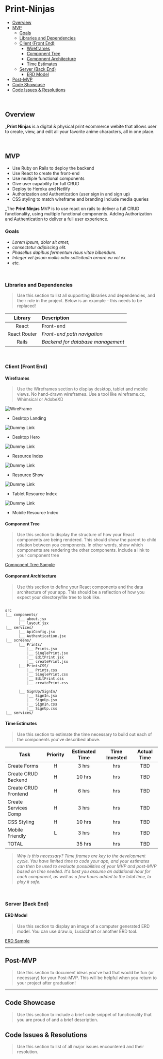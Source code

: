 # Print-Ninjas

- [Overview](#overview)
- [MVP](#mvp)
  - [Goals](#goals)
  - [Libraries and Dependencies](#libraries-and-dependencies)
  - [Client (Front End)](#client-front-end)
    - [Wireframes](#wireframes)
    - [Component Tree](#component-tree)
    - [Component Architecture](#component-architecture)
    - [Time Estimates](#time-estimates)
  - [Server (Back End)](#server-back-end)
    - [ERD Model](#erd-model)
- [Post-MVP](#post-mvp)
- [Code Showcase](#code-showcase)
- [Code Issues & Resolutions](#code-issues--resolutions)

<br>

## Overview

_**Print Ninjas** is a digital & physical print ecommerce webite that allows user to create, view, and edit all your favorite anime characters, all in one place. 


<br>

## MVP
- Use Ruby on Rails to deploy the backend
- Use React to create the front-end
- Use multiple functional components
- Give user capability for full CRUD 
- Deploy to Heroku and Netlify
- Authorization and Authentication (user sign in and sign up)
- CSS styling to match wireframe and branding
  Include media queries

_The **Print Ninjas** MVP is to use react on rails to deliver a full CRUD functionality, using multiple functional components. Adding Authorization and Authentication to deliver a full user experience.
<br>

### Goals

- _Lorem ipsum, dolor sit amet,_
- _consectetur adipiscing elit._
- _Phasellus dapibus fermentum risus vitae bibendum._
- _Integer vel ipsum mollis odio sollicitudin ornare eu vel ex._
- _etc._

<br>

### Libraries and Dependencies

> Use this section to list all supporting libraries and dependencies, and their role in the project. Below is an example - this needs to be replaced!

|     Library      | Description                                |
| :--------------: | :----------------------------------------- |
|      React       |  Front-end                                 |
|   React Router   | _Front-end path navigation_                |
|     Rails        | _Backend for database management_          |


<br>

### Client (Front End)

#### Wireframes

> Use the Wireframes section to display desktop, tablet and mobile views. No hand-drawn wireframes. Use a tool like wireframe.cc, Whimsical or AdobeXD

![WireFrame](https://www.figma.com/file/rmfJyU0PWRT7GoOVZ7QSEY/Print-Ninjas?node-id=0%3A1)

- Desktop Landing

![Dummy Link](url)

- Desktop Hero

![Dummy Link](url)

- Resource Index

![Dummy Link](url)

- Resource Show

![Dummy Link](url)

- Tablet Resource Index

![Dummy Link](url)

- Mobile Resource Index

#### Component Tree

> Use this section to display the structure of how your React components are being rendered. This should show the parent to child relation between you components. In other words, show which components are rendering the other components. Include a link to your component tree

[Component Tree Sample](https://www.figma.com/file/qFqGM14to69allQJT7NLCv/Untitled?node-id=6%3A29)

#### Component Architecture

> Use this section to define your React components and the data architecture of your app. This should be a reflection of how you expect your directory/file tree to look like. 

``` structure

src
|__ components/
      |__ about.jsx
      |__ layout.jsx
|__ services/
      |__ ApiConfig.jsx
      |__ Authentication.jsx
|__ screens/
      |__ Prints/
          |__ Prints.jsx
          |__ SinglePrint.jsx
          |__ EditPrint.jsx
          |__ createPrint.jsx
      |__ PrintsCSS/
          |__ Prints.css
          |__ SinglePrint.css
          |__ EditPrint.css
          |__ createPrint.css
            
      |__ SignUp/SignIn/    
          |__ SignIn.jsx
          |__ SignUp.jsx
          |__ SignIn.css
          |__ SignUp.css
|__ services/
```

#### Time Estimates

> Use this section to estimate the time necessary to build out each of the components you've described above.

| Task                | Priority | Estimated Time | Time Invested | Actual Time |
| ------------------- | :------: | :------------: | :-----------: | :---------: |
| Create Forms        |    H     |     3 hrs      |       hrs     |     TBD     |
| Create CRUD Backend |    H     |     10 hrs     |       hrs     |     TBD     |
| Create CRUD Frontend|    H     |     6 hrs      |       hrs     |     TBD     |
| Create Services Comp|    H     |     3 hrs      |       hrs     |     TBD     |
| CSS Styling         |    H     |     10 hrs     |       hrs     |     TBD     |
| Mobile Friendly     |    L     |     3 hrs      |       hrs     |     TBD     |
| TOTAL               |          |     35 hrs     |       hrs     |     TBD     |

> _Why is this necessary? Time frames are key to the development cycle. You have limited time to code your app, and your estimates can then be used to evaluate possibilities of your MVP and post-MVP based on time needed. It's best you assume an additional hour for each component, as well as a few hours added to the total time, to play it safe._

<br>

### Server (Back End)

#### ERD Model

> Use this section to display an image of a computer generated ERD model. You can use draw.io, Lucidchart or another ERD tool.

[ERD Sample](https://drive.google.com/file/d/1D0V15y37HwTZBPGsMSgNJAt9AYGWsMzc/view)
<br>

***

## Post-MVP

> Use this section to document ideas you've had that would be fun (or necessary) for your Post-MVP. This will be helpful when you return to your project after graduation!

***

## Code Showcase

> Use this section to include a brief code snippet of functionality that you are proud of and a brief description.

## Code Issues & Resolutions

> Use this section to list of all major issues encountered and their resolution.
